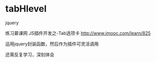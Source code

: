 # tabHlevel
jquery

练习慕课网 JS插件开发之-Tab选项卡 http://www.imooc.com/learn/825

运用jquery封装函数，然后作为插件可灵活调用

还需反复学习，深刻体会
